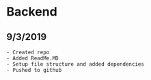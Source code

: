 # Backend

## 9/3/2019
    - Created repo
    - Added ReadMe.MD
    - Setup file structure and added dependencies
    - Pushed to github